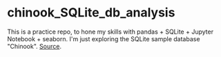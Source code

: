 # chinook_SQLite_db_analysis

This is a practice repo, to hone my skills with pandas + SQLite + Jupyter Notebook + seaborn.
I'm just exploring the SQLite sample database "Chinook". [Source](https://www.sqlitetutorial.net/sqlite-sample-database/).
